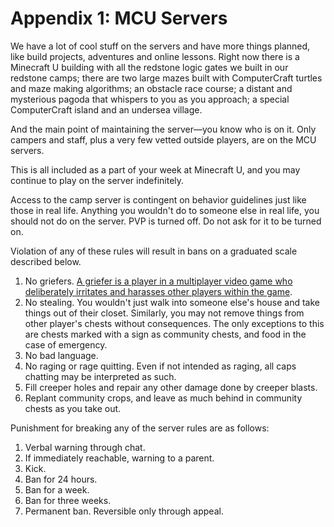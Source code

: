 # Appendix 1: MCU Servers

We have a lot of cool stuff on the servers and have more things planned, like build projects, adventures and online lessons. Right now there is a Minecraft U building with all the redstone logic gates we built in our redstone camps; there are two large mazes built with ComputerCraft turtles and maze making algorithms; an obstacle race course; a distant and mysterious pagoda that whispers to you as you approach; a special ComputerCraft island and an undersea village.

And the main point of maintaining the server—you know who is on it. Only campers and staff, plus a very few vetted outside players, are on the MCU servers.

This is all included as a part of your week at Minecraft U, and you may continue to play on the server indefinitely.

Access to the camp server is contingent on behavior guidelines just like those in real life. Anything you wouldn't do to someone else in real life, you should not do on the server. PVP is turned off. Do not ask for it to be turned on.

Violation of any of these rules will result in bans on a graduated scale described below.

1. No griefers. [A griefer is a player in a multiplayer video game who deliberately irritates and harasses other players within the game](http://en.wikipedia.org/wiki/Griefer).
1. No stealing. You wouldn't just walk into someone else's house and take things out of their closet. Similarly, you may not remove things from other player's chests without consequences. The only exceptions to this are chests marked with a sign as community chests, and food in the case of emergency.
1. No bad language.
1. No raging or rage quitting. Even if not intended as raging, all caps chatting may be interpreted as such.
1. Fill creeper holes and repair any other damage done by creeper blasts.
1. Replant community crops, and leave as much behind in community chests as you take out.

Punishment for breaking any of the server rules are as follows:

1. Verbal warning through chat.
1. If immediately reachable, warning to a parent.
1. Kick.
1. Ban for 24 hours.
1. Ban for a week.
1. Ban for three weeks.
1. Permanent ban. Reversible only through appeal.
